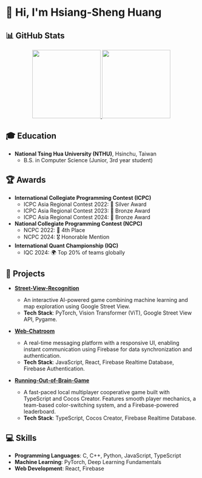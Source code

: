 # 👋 Hi, I'm Hsiang-Sheng Huang

## **📊 GitHub Stats**
<p align="center">
<a href="https://github.com/gttthuang">
  <img height="180em" src="https://github-readme-stats-eight-theta.vercel.app/api?username=gttthuang&show_icons=true&theme=algolia&include_all_commits=true&count_private=true"/>
  <img height="180em" src="https://github-readme-stats-eight-theta.vercel.app/api/top-langs/?username=gttthuang&layout=compact&langs_count=8&theme=algolia"/>
</a>
</p>

## 🎓 **Education**
- **National Tsing Hua University (NTHU)**, Hsinchu, Taiwan  
  - B.S. in Computer Science (Junior, 3rd year student)

## 🏆 **Awards**
- **International Collegiate Programming Contest (ICPC)**
  - ICPC Asia Regional Contest 2022: 🥈 Silver Award  
  - ICPC Asia Regional Contest 2023: 🥉 Bronze Award  
  - ICPC Asia Regional Contest 2024: 🥉 Bronze Award  
- **National Collegiate Programming Contest (NCPC)**
  - NCPC 2022: 🏅 4th Place  
  - NCPC 2024: 🎖 Honorable Mention  
- **International Quant Championship (IQC)**
  - IQC 2024: 🌍 Top 20% of teams globally  

## 🚀 **Projects**
- **[Street-View-Recognition](https://github.com/gttthuang/Street-View-Recognition)**  
  - An interactive AI-powered game combining machine learning and map exploration using Google Street View.  
  - **Tech Stack**: PyTorch, Vision Transformer (ViT), Google Street View API, Pygame.

- **[Web-Chatroom](https://github.com/gttthuang/Web-Chatroom)**  
  - A real-time messaging platform with a responsive UI, enabling instant communication using Firebase for data synchronization and authentication.  
  - **Tech Stack**: JavaScript, React, Firebase Realtime Database, Firebase Authentication.

- **[Running-Out-of-Brain-Game](https://github.com/gttthuang/Web-Mario)**  
  - A fast-paced local multiplayer cooperative game built with TypeScript and Cocos Creator. Features smooth player mechanics, a team-based color-switching system, and a Firebase-powered leaderboard.  
  - **Tech Stack**: TypeScript, Cocos Creator, Firebase Realtime Database.

## 💻 **Skills**
- **Programming Languages**: C, C++, Python, JavaScript, TypeScript  
- **Machine Learning**: PyTorch, Deep Learning Fundamentals  
- **Web Development**: React, Firebase

